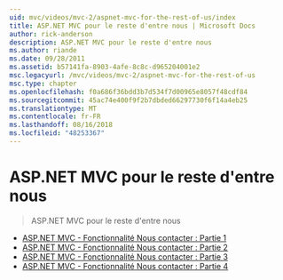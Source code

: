 ```yaml
---
uid: mvc/videos/mvc-2/aspnet-mvc-for-the-rest-of-us/index
title: ASP.NET MVC pour le reste d'entre nous | Microsoft Docs
author: rick-anderson
description: ASP.NET MVC pour le reste d'entre nous
ms.author: riande
ms.date: 09/28/2011
ms.assetid: b57141fa-8903-4afe-8c8c-d965204001e2
msc.legacyurl: /mvc/videos/mvc-2/aspnet-mvc-for-the-rest-of-us
msc.type: chapter
ms.openlocfilehash: f0a686f36bdd3b7d534f7d00965e8057f48cdf84
ms.sourcegitcommit: 45ac74e400f9f2b7dbded66297730f6f14a4eb25
ms.translationtype: MT
ms.contentlocale: fr-FR
ms.lasthandoff: 08/16/2018
ms.locfileid: "48253367"
---
```

<a name="aspnet-mvc-for-the-rest-of-us"></a>ASP.NET MVC pour le reste d'entre nous
====================
> ASP.NET MVC pour le reste d'entre nous


- [ASP.NET MVC - Fonctionnalité Nous contacter : Partie 1](aspnet-mvc-for-the-rest-of-us-part-1.md)
- [ASP.NET MVC - Fonctionnalité Nous contacter : Partie 2](aspnet-mvc-for-the-rest-of-us-part-2.md)
- [ASP.NET MVC - Fonctionnalité Nous contacter : Partie 3](aspnet-mvc-for-the-rest-of-us-part-3.md)
- [ASP.NET MVC - Fonctionnalité Nous contacter : Partie 4](aspnet-mvc-for-the-rest-of-us-part-4.md)
